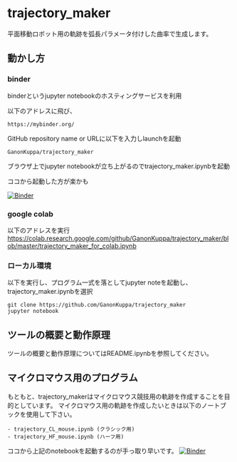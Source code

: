 # trajectory_maker
平面移動ロボット用の軌跡を弧長パラメータ付けした曲率で生成します。

## 動かし方

### binder
binderというjupyter notebookのホスティングサービスを利用  


以下のアドレスに飛び、
    
    https://mybinder.org/

GitHub repository name or URLに以下を入力しlaunchを起動
    
    GanonKuppa/trajectory_maker

ブラウザ上でjupyter notebookが立ち上がるのでtrajectory_maker.ipynbを起動  

ココから起動した方が楽かも  

[![Binder](https://mybinder.org/badge.svg)](https://mybinder.org/v2/gh/GanonKuppa/trajectory_maker/master)



### google colab
以下のアドレスを実行
https://colab.research.google.com/github/GanonKuppa/trajectory_maker/blob/master/trajectory_maker_for_colab.ipynb


### ローカル環境
以下を実行し、プログラム一式を落としてjupyter noteを起動し、trajectory_maker.ipynbを選択

    git clone https://github.com/GanonKuppa/trajectory_maker
    jupyter notebook


## ツールの概要と動作原理
ツールの概要と動作原理についてはREADME.ipynbを参照してください。


## マイクロマウス用のプログラム
もともと、trajectory_makerはマイクロマウス競技用の軌跡を作成することを目的としています。
マイクロマウス用の軌跡を作成したいときは以下のノートブックを使用して下さい。
    
    - trajectory_CL_mouse.ipynb (クラシック用)
    - trajectory_HF_mouse.ipynb (ハーフ用)

ココから上記のnotebookを起動するのが手っ取り早いです。
[![Binder](https://mybinder.org/badge.svg)](https://mybinder.org/v2/gh/GanonKuppa/trajectory_maker/master)

